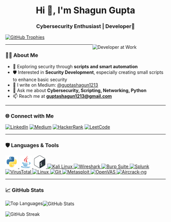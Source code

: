 <h1 align="center">Hi 👋, I'm Shagun Gupta</h1>
<h3 align="center"> Cybersecurity Enthusiast | Developer🔐</h3>

<p align="left">
  <a href="https://github.com/ryo-ma/github-profile-trophy" target="_blank">
    <img 
      src="https://github-profile-trophy.vercel.app/?username=shagun12gupta&theme=gruvbox&no-frame=true&margin-w=10&margin-h=10" 
      alt="GitHub Trophies" 
      />
  </a>
</p>


<img align="right" alt="Developer at Work" width="230" src="https://cdn.dribbble.com/users/1059583/screenshots/4171367/coding-freak.gif">

---

### 👨‍💻 About Me

- 🔐 Exploring security through **scripts and smart automation**
- 🛡️ Interested in **Security Development**, especially creating small scripts to enhance basic security
- 📝 I write on Medium: [@guptashagun1213](https://medium.com/@guptashagun1213)
- 💬 Ask me about **Cybersecurity, Scripting, Networking, Python**
- 📫 Reach me at **guptashagun1213@gmail.com**

---

### 🌐 Connect with Me

[![LinkedIn](https://img.shields.io/badge/LinkedIn-blue?style=flat&logo=linkedin)](https://linkedin.com/in/shagun-gupta-85163a221)
[![Medium](https://img.shields.io/badge/Medium-000000?style=flat&logo=medium)](https://medium.com/@guptashagun1213)
[![HackerRank](https://img.shields.io/badge/HackerRank-2EC866?style=flat&logo=hackerrank)](https://www.hackerrank.com/guptashagun1213)
[![LeetCode](https://img.shields.io/badge/LeetCode-FFA116?style=flat&logo=leetcode)](https://www.leetcode.com/guptashagun1213)

---

### 🛡️ Languages & Tools

<p align="left"> <!-- Programming & Scripting --> <a href="https://www.python.org" target="_blank" rel="noreferrer"> 
<img src="https://raw.githubusercontent.com/devicons/devicon/master/icons/python/python-original.svg" alt="Python" width="40" height="40"/> </a> <a href="https://www.java.com" target="_blank" rel="noreferrer"> <img src="https://raw.githubusercontent.com/devicons/devicon/master/icons/java/java-original.svg" alt="Java" width="40" height="40"/> </a> <a href="https://www.gnu.org/software/bash/" target="_blank" rel="noreferrer"> <img src="https://raw.githubusercontent.com/devicons/devicon/master/icons/bash/bash-original.svg" alt="Bash" width="40" height="40"/> </a> <!-- Security Tools -->
<a href="https://www.kali.org" target="_blank">
  <img src="https://www.pinclipart.com/picdir/big/107-1077742_kali-linux-kali-linux-logo-png-clipart.png" alt="Kali Linux" width="40" height="40"/>
</a>
<a href="https://www.wireshark.org" target="_blank">
  <img src="https://www.kali.org/tools/wireshark/images/wireshark-logo.svg" alt="Wireshark" width="40" height="40"/>
</a>
<a href="https://portswigger.net/burp" target="_blank">
  <img src="https://cdn.simpleicons.org/portswigger" alt="Burp Suite" width="40" height="40"/>
</a>
<a href="https://www.splunk.com" target="_blank">
  <img src="https://imgs.search.brave.com/WQaBXmx4rzwLpwaWWjUWCmnYlBG-KTuuYyoB3W-iEIs/rs:fit:860:0:0:0/g:ce/aHR0cHM6Ly9tYWlu/c3RheWNvbXBhbnku/Y29tL3dwLWNvbnRl/bnQvdXBsb2Fkcy8y/MDI0LzAxL1NwbHVu/ay1sb2dvLnBuZw" alt="Splunk" width="40" height="40"/>
</a>
<a href="https://www.virustotal.com" target="_blank">
  <img src="https://imgs.search.brave.com/UHtB8TgRMglnWnJfsjXtwC5YrK2BWy4muHbGxYckwrc/rs:fit:860:0:0:0/g:ce/aHR0cHM6Ly9jZG4u/d29ybGR2ZWN0b3Js/b2dvLmNvbS9sb2dv/cy92aXJ1c3RvdGFs/LTEuc3Zn" alt="VirusTotal" width="40" height="40"/>
</a>
<a href="https://www.linux.org" target="_blank">
  <img src="https://upload.wikimedia.org/wikipedia/commons/3/35/Tux.svg" alt="Linux" width="40" height="40"/>
</a>
<a href="https://git-scm.com" target="_blank">
  <img src="https://git-scm.com/images/logos/downloads/Git-Icon-1788C.svg" alt="Git" width="40" height="40"/>
</a>
  <a href="https://www.metasploit.com" target="_blank">
  <img src="https://upload.wikimedia.org/wikipedia/commons/4/43/Metasploit_logo.svg" alt="Metasploit" width="40" height="40" />
</a>
  <a href="https://www.openvas.org" target="_blank">
  <img src="https://upload.wikimedia.org/wikipedia/commons/7/75/OpenVAS_Logo.svg" alt="OpenVAS" width="40" height="40" />
</a>
  <a href="https://www.aircrack-ng.org" target="_blank">
  <img src="https://upload.wikimedia.org/wikipedia/commons/e/e3/Aircrack-ng_Logo.svg" alt="Aircrack-ng" width="40" height="40" />
</a>
</a> </p>

---

### 📈 GitHub Stats

<p>
  <img align="left" src="https://github-readme-stats.vercel.app/api/top-langs/?username=shagun12gupta&layout=compact" alt="Top Languages" />
</p>

<p>
  <img align="center" src="https://github-readme-stats.vercel.app/api?username=shagun12gupta&show_icons=true" alt="GitHub Stats" />
</p>

<p>
  <img align="center" src="https://github-readme-streak-stats.herokuapp.com/?user=shagun12gupta" alt="GitHub Streak" />
</p>
